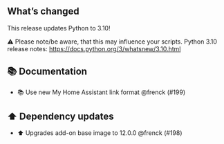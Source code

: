## What’s changed

This release updates Python to 3.10!

⚠️ Please note/be aware, that this may influence your scripts.
Python 3.10 release notes: <https://docs.python.org/3/whatsnew/3.10.html>

## 📚 Documentation

- 📚 Use new My Home Assistant link format @frenck (#199)

## ⬆️ Dependency updates

- ⬆️ Upgrades add-on base image to 12.0.0 @frenck (#198)
